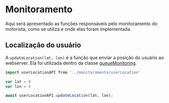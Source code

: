 # Monitoramento

Aqui será apresentado as funções responsáveis pelo monitoramento do motorista, como se utiliza e onde elas foram implementada.

## Localização do usuário

A `updateLocation(lat, lon)` é a função que enviar a posição do usuário ao webserver. Ela foi utilizada dentro da classe [queueMonitoring](/Classes/queueLocation.md).

```js
import userLocationAPI from '../monitoramento/userLocation'

var lat = 0
var lon = 0

await userLocationAPI.updateLocation(lat, lon);
```
